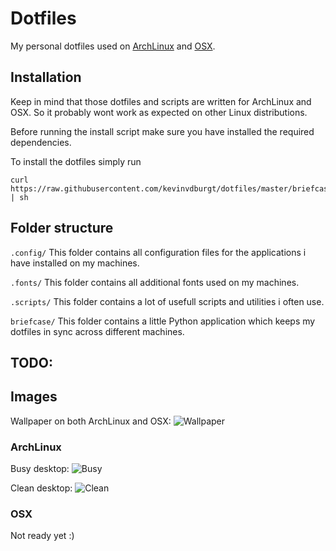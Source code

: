 # Dotfiles
My personal dotfiles used on [ArchLinux](https://archlinux.org/) and [OSX](http://www.apple.com/osx/).

## Installation
Keep in mind that those dotfiles and scripts are written for ArchLinux and OSX.
So it probably wont work as expected on other Linux distributions.

Before running the install script make sure you have installed the required dependencies.

To install the dotfiles simply run
```
curl https://raw.githubusercontent.com/kevinvdburgt/dotfiles/master/briefcase/install | sh
```

## Folder structure
`.config/` This folder contains all configuration files for the applications i have installed on my machines.

`.fonts/` This folder contains all additional fonts used on my machines.

`.scripts/` This folder contains a lot of usefull scripts and utilities i often use.

`briefcase/` This folder contains a little Python application which keeps my dotfiles in sync across different machines.

## TODO:

## Images

Wallpaper on both ArchLinux and OSX:
![Wallpaper](http://wallpapers.wallhaven.cc/wallpapers/full/wallhaven-272583.jpg)

### ArchLinux

Busy desktop:
![Busy](https://f.zdev.com/dl/xjxtca.png)

Clean desktop:
![Clean](https://f.zdev.com/dl/jwdana.png)

### OSX
Not ready yet :)
